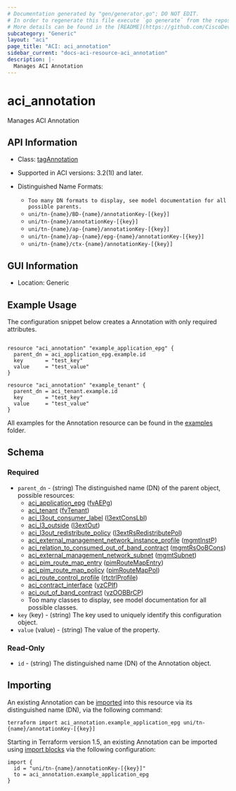 ```yaml
---
# Documentation generated by "gen/generator.go"; DO NOT EDIT.
# In order to regenerate this file execute `go generate` from the repository root.
# More details can be found in the [README](https://github.com/CiscoDevNet/terraform-provider-aci/blob/master/README.md).
subcategory: "Generic"
layout: "aci"
page_title: "ACI: aci_annotation"
sidebar_current: "docs-aci-resource-aci_annotation"
description: |-
  Manages ACI Annotation
---
```


# aci_annotation #

Manages ACI Annotation

## API Information ##

* Class: [tagAnnotation](https://pubhub.devnetcloud.com/media/model-doc-latest/docs/app/index.html#/objects/tagAnnotation/overview)

* Supported in ACI versions: 3.2(1l) and later.

* Distinguished Name Formats:
  - `Too many DN formats to display, see model documentation for all possible parents.`
  - `uni/tn-{name}/BD-{name}/annotationKey-[{key}]`
  - `uni/tn-{name}/annotationKey-[{key}]`
  - `uni/tn-{name}/ap-{name}/annotationKey-[{key}]`
  - `uni/tn-{name}/ap-{name}/epg-{name}/annotationKey-[{key}]`
  - `uni/tn-{name}/ctx-{name}/annotationKey-[{key}]`

## GUI Information ##

* Location: Generic

## Example Usage ##

The configuration snippet below creates a Annotation with only required attributes.

```hcl

resource "aci_annotation" "example_application_epg" {
  parent_dn = aci_application_epg.example.id
  key       = "test_key"
  value     = "test_value"
}

resource "aci_annotation" "example_tenant" {
  parent_dn = aci_tenant.example.id
  key       = "test_key"
  value     = "test_value"
}

```

All examples for the Annotation resource can be found in the [examples](https://github.com/CiscoDevNet/terraform-provider-aci/examples/resources/aci_annotation) folder.

## Schema

### Required

* `parent_dn` - (string) The distinguished name (DN) of the parent object, possible resources:
  - [aci_application_epg](https://registry.terraform.io/providers/CiscoDevNet/aci/latest/docs/resources/application_epg) ([fvAEPg](https://pubhub.devnetcloud.com/media/model-doc-latest/docs/app/index.html#/objects/fvAEPg/overview))
  - [aci_tenant](https://registry.terraform.io/providers/CiscoDevNet/aci/latest/docs/resources/tenant) ([fvTenant](https://pubhub.devnetcloud.com/media/model-doc-latest/docs/app/index.html#/objects/fvTenant/overview))
  - [aci_l3out_consumer_label](https://registry.terraform.io/providers/CiscoDevNet/aci/latest/docs/resources/l3out_consumer_label) ([l3extConsLbl](https://pubhub.devnetcloud.com/media/model-doc-latest/docs/app/index.html#/objects/l3extConsLbl/overview))
  - [aci_l3_outside](https://registry.terraform.io/providers/CiscoDevNet/aci/latest/docs/resources/l3_outside) ([l3extOut](https://pubhub.devnetcloud.com/media/model-doc-latest/docs/app/index.html#/objects/l3extOut/overview))
  - [aci_l3out_redistribute_policy](https://registry.terraform.io/providers/CiscoDevNet/aci/latest/docs/resources/l3out_redistribute_policy) ([l3extRsRedistributePol](https://pubhub.devnetcloud.com/media/model-doc-latest/docs/app/index.html#/objects/l3extRsRedistributePol/overview))
  - [aci_external_management_network_instance_profile](https://registry.terraform.io/providers/CiscoDevNet/aci/latest/docs/resources/external_management_network_instance_profile) ([mgmtInstP](https://pubhub.devnetcloud.com/media/model-doc-latest/docs/app/index.html#/objects/mgmtInstP/overview))
  - [aci_relation_to_consumed_out_of_band_contract](https://registry.terraform.io/providers/CiscoDevNet/aci/latest/docs/resources/relation_to_consumed_out_of_band_contract) ([mgmtRsOoBCons](https://pubhub.devnetcloud.com/media/model-doc-latest/docs/app/index.html#/objects/mgmtRsOoBCons/overview))
  - [aci_external_management_network_subnet](https://registry.terraform.io/providers/CiscoDevNet/aci/latest/docs/resources/external_management_network_subnet) ([mgmtSubnet](https://pubhub.devnetcloud.com/media/model-doc-latest/docs/app/index.html#/objects/mgmtSubnet/overview))
  - [aci_pim_route_map_entry](https://registry.terraform.io/providers/CiscoDevNet/aci/latest/docs/resources/pim_route_map_entry) ([pimRouteMapEntry](https://pubhub.devnetcloud.com/media/model-doc-latest/docs/app/index.html#/objects/pimRouteMapEntry/overview))
  - [aci_pim_route_map_policy](https://registry.terraform.io/providers/CiscoDevNet/aci/latest/docs/resources/pim_route_map_policy) ([pimRouteMapPol](https://pubhub.devnetcloud.com/media/model-doc-latest/docs/app/index.html#/objects/pimRouteMapPol/overview))
  - [aci_route_control_profile](https://registry.terraform.io/providers/CiscoDevNet/aci/latest/docs/resources/route_control_profile) ([rtctrlProfile](https://pubhub.devnetcloud.com/media/model-doc-latest/docs/app/index.html#/objects/rtctrlProfile/overview))
  - [aci_contract_interface](https://registry.terraform.io/providers/CiscoDevNet/aci/latest/docs/resources/contract_interface) ([vzCPIf](https://pubhub.devnetcloud.com/media/model-doc-latest/docs/app/index.html#/objects/vzCPIf/overview))
  - [aci_out_of_band_contract](https://registry.terraform.io/providers/CiscoDevNet/aci/latest/docs/resources/out_of_band_contract) ([vzOOBBrCP](https://pubhub.devnetcloud.com/media/model-doc-latest/docs/app/index.html#/objects/vzOOBBrCP/overview))
  - Too many classes to display, see model documentation for all possible classes.
* `key` (key) - (string) The key used to uniquely identify this configuration object.
* `value` (value) - (string) The value of the property.

### Read-Only

* `id` - (string) The distinguished name (DN) of the Annotation object.

## Importing

An existing Annotation can be [imported](https://www.terraform.io/docs/import/index.html) into this resource via its distinguished name (DN), via the following command:

```
terraform import aci_annotation.example_application_epg uni/tn-{name}/annotationKey-[{key}]
```

Starting in Terraform version 1.5, an existing Annotation can be imported 
using [import blocks](https://developer.hashicorp.com/terraform/language/import) via the following configuration:

```
import {
  id = "uni/tn-{name}/annotationKey-[{key}]"
  to = aci_annotation.example_application_epg
}
```
